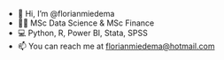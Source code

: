 - 👋 Hi, I’m @florianmiedema
- 👨‍🎓 MSc Data Science & MSc Finance
- 💻 Python, R, Power BI, Stata, SPSS
- 📫 You can reach me at florianmiedema@hotmail.com

<!---
florianmiedema/florianmiedema is a ✨ special ✨ repository because its `README.md` (this file) appears on your GitHub profile.
You can click the Preview link to take a look at your changes.
--->
